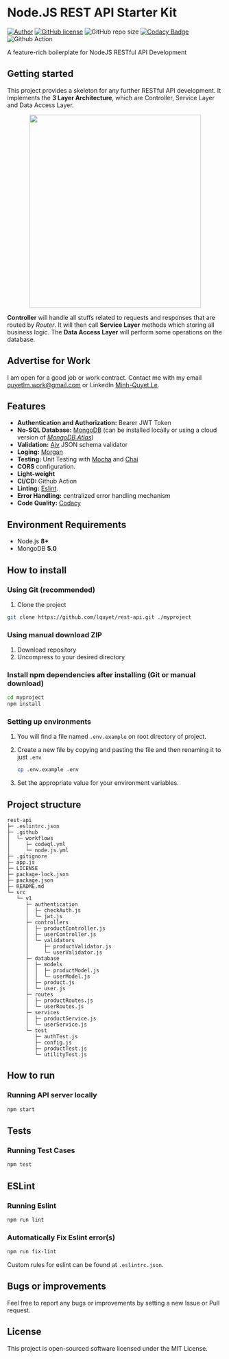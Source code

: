 # Node.JS REST API Starter Kit

[![Author](http://img.shields.io/badge/author-@lquyet-pink.svg)](https://www.linkedin.com/in/minhquyetle/)
[![GitHub license](https://img.shields.io/github/license/lquyet/rest-api?color=white)](https://github.com/lquyet/rest-api/blob/main/LICENSE)
![GitHub repo size](https://img.shields.io/github/repo-size/lquyet/rest-api)
[![Codacy Badge](https://app.codacy.com/project/badge/Grade/f081ba0b67bb41a7a033adc36ecff0d0)](https://www.codacy.com/gh/lquyet/rest-api/dashboard?utm_source=github.com&amp;utm_medium=referral&amp;utm_content=lquyet/rest-api&amp;utm_campaign=Badge_Grade)
![Github Action](https://img.shields.io/github/workflow/status/lquyet/rest-api/Node.js%20CI/main)

A feature-rich boilerplate for NodeJS RESTful API Development

## Getting started

This project provides a skeleton for any further RESTful API development. It implements the **3 Layer Architecture**, which are Controller, Service Layer and Data Access Layer.

<p align="center"> <img src="https://i.imgur.com/Qc1evoH.png" width="400" height="450" align="center"> </p>

**Controller** will handle all stuffs related to requests and responses that are routed by *Router*. It will then call **Service Layer** methods which storing all business logic. The **Data Access Layer** will perform some operations on the database.

## Advertise for Work

I am open for a good job or work contract. Contact me with my email [quyetlm.work@gmail.com](mailto:quyetlm.work@gmail.com "quyetlm.work@gmail.com") or LinkedIn [Minh-Quyet Le](https://www.linkedin.com/in/minhquyetle/).

## Features

- **Authentication and Authorization:** Bearer JWT Token
- **No-SQL Database:** [MongoDB](https://www.mongodb.com/) (can be installed locally or using a cloud version of [*MongoDB Atlas*](https://www.mongodb.com/atlas))
- **Validation:** [Ajv](https://ajv.js.org/) JSON schema validator
- **Loging:** [Morgan](https://www.npmjs.com/package/morgan)
- **Testing:** Unit Testing with [Mocha](https://mochajs.org/) and [Chai](https://www.chaijs.com/)
- **CORS** configuration.
- **Light-weight**
- **CI/CD:** Github Action
- **Linting:**  [Eslint](https://eslint.org/).
- **Error Handling:** centralized error handling mechanism
- **Code Quality:** [Codacy](https://www.codacy.com/)

## Environment Requirements

- Node.js **8+**
- MongoDB **5.0**

## How to install

### Using Git (recommended)

1. Clone the project

```bash
git clone https://github.com/lquyet/rest-api.git ./myproject
```

### Using manual download ZIP

1. Download repository
2. Uncompress to your desired directory

### Install npm dependencies after installing (Git or manual download)

```bash
cd myproject
npm install
```

### Setting up environments

1. You will find a file named `.env.example` on root directory of project.
2. Create a new file by copying and pasting the file and then renaming it to just `.env`

    ```bash
    cp .env.example .env
    ```

3. Set the appropriate value for your environment variables.

## Project structure

```text
rest-api
├─ .eslintrc.json
├─ .github
│  └─ workflows
│     ├─ codeql.yml
│     └─ node.js.yml
├─ .gitignore
├─ app.js
├─ LICENSE
├─ package-lock.json
├─ package.json
├─ README.md
└─ src
   └─ v1
      ├─ authentication
      │  ├─ checkAuth.js
      │  └─ jwt.js
      ├─ controllers
      │  ├─ productController.js
      │  ├─ userController.js
      │  └─ validators
      │     ├─ productValidator.js
      │     └─ userValidator.js
      ├─ database
      │  ├─ models
      │  │  ├─ productModel.js
      │  │  └─ userModel.js
      │  ├─ product.js
      │  └─ user.js
      ├─ routes
      │  ├─ productRoutes.js
      │  └─ userRoutes.js
      ├─ services
      │  ├─ productService.js
      │  └─ userService.js
      └─ test
         ├─ authTest.js
         ├─ config.js
         ├─ productTest.js
         └─ utilityTest.js
```

## How to run

### Running API server locally

```bash
npm start
```

## Tests

### Running Test Cases

```bash
npm test
```

## ESLint

### Running Eslint

```bash
npm run lint
```

### Automatically Fix Eslint error(s)

```bash
npm run fix-lint
```

Custom rules for eslint can be found at `.eslintrc.json`.

## Bugs or improvements

Feel free to report any bugs or improvements by setting a new Issue or Pull request.

## License

This project is open-sourced software licensed under the MIT License.
